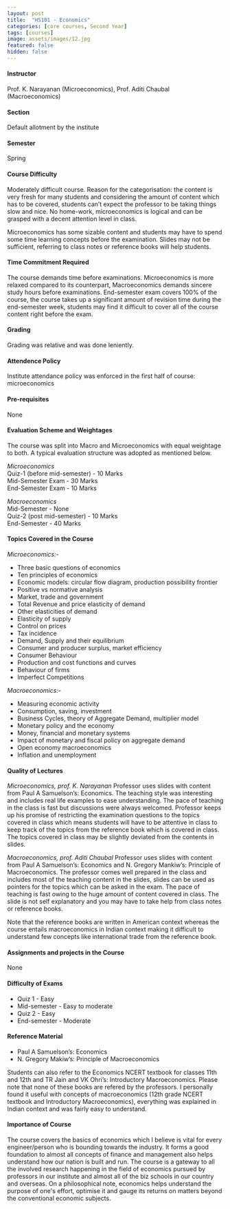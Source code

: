 ```yaml
---
layout: post
title:  "HS101 - Economics"
categories: [core courses, Second Year]
tags: [courses]
image: assets/images/12.jpg
featured: false
hidden: false
---
```


#### Instructor
Prof. K. Narayanan (Microeconomics), Prof. Aditi Chaubal (Macroeconomics)

#### Section
Default allotment by the institute

#### Semester
Spring

#### Course Difficulty
Moderately difficult course. 
Reason for the categorisation: the content is very fresh for many students and considering the amount of content which has to be covered, students can’t expect the professor to be taking things slow and nice. No home-work, microeconomics is logical and can be grasped with a decent attention level in class. 

Microeconomics has some sizable content and students may have to spend some time learning concepts before the examination. Slides may not be sufficient, referring to class notes or reference books will help students. 


#### Time Commitment Required
The course demands time before examinations. Microeconomics is more relaxed compared to its counterpart, Macroeconomics demands sincere study hours before examinations. End-semester exam covers 100% of the course, the course takes up a significant amount of revision time during the end-semester week, students may find it difficult to cover all of the course content right before the exam. 


#### Grading
Grading was relative and was done leniently. 

#### Attendence Policy
Institute attendance policy was enforced in the first half of course: microeconomics

#### Pre-requisites
None

#### Evaluation Scheme and Weightages
The course was split into Macro and Microeconomics with equal weightage to both. A typical evaluation structure was adopted as mentioned below.

*Microeconomics*<br>
Quiz-1 (before mid-semester) - 10 Marks<br>
Mid-Semester Exam - 30 Marks<br>
End-Semester Exam - 10 Marks<br>

*Macroeconomics*<br>
Mid-Semester - None<br>
Quiz-2 (post mid-semester) - 10 Marks<br>
End-Semester - 40 Marks

#### Topics Covered in the Course
*Microeconomics:-*
* Three basic questions of economics
* Ten principles of economics
* Economic models: circular flow diagram, production possibility frontier
* Positive vs normative analysis
* Market, trade and government
* Total Revenue and price elasticity of demand
* Other elasticities of demand
* Elasticity of supply
* Control on prices
* Tax incidence
* Demand, Supply and their equilibrium
* Consumer and producer surplus, market efficiency
* Consumer Behaviour
* Production and cost functions and curves
* Behaviour of firms
* Imperfect Competitions

*Macroeconomics:-*
* Measuring economic activity
* Consumption, saving, investment
* Business Cycles, theory of Aggregate Demand, multiplier model
* Monetary policy and the economy
* Money, financial and monetary systems
* Impact of monetary and fiscal policy on aggregate demand
* Open economy macroeconomics
* Inflation and unemployment


#### Quality of Lectures
*Microeconomics, prof. K. Narayanan*
Professor uses slides with content from Paul A Samuelson’s: Economics. 
The teaching style was interesting and includes real life examples to ease understanding. The pace of teaching in the class is fast but discussions were always welcomed. Professor keeps up his promise of restricting the examination questions to the topics covered in class which means students will have to be attentive in class to keep track of the topics from the reference book which is covered in class. The topics covered in class may be slightly deviated from the contents in slides.

*Macroeconomics, prof. Aditi Chaubal*
Professor uses slides with content from Paul A Samuelson’s: Economics and N. Gregory Mankiw’s: Principle of Macroeconomics. The professor comes well prepared in the class and includes most of the teaching content in the slides, slides can be used as pointers for the topics which can be asked in the exam. The pace of teaching is fast owing to the huge amount of content covered in class. The slide is not self explanatory and you may have to take help from class notes or reference books. 

Note that the reference books are written in American context whereas the course entails macroeconomics in Indian context making it difficult to understand few concepts like international trade from the reference book. 

#### Assignments and projects in the Course
None

#### Difficulty of Exams
* Quiz 1 - Easy
* Mid-semester - Easy to moderate
* Quiz 2 - Easy
* End-semester - Moderate

#### Reference Material
* Paul A Samuelson’s: Economics
* N. Gregory Makiw’s: Principle of Macroeconomics

Students can also refer to the Economics NCERT textbook for classes 11th and 12th and TR Jain and VK Ohri’s: Introductory Macroeconomics. Please note that none of these books are refered by the professors.  I personally found it useful with concepts of macroeconomics (12th grade NCERT textbook and Introductory Macroeconomics), everything was explained in Indian context and was fairly easy to understand. 

#### Importance of Course
The course covers the basics of economics which I believe is vital for every engineer/person who is bounding towards the industry. It forms a good foundation to almost all concepts of finance and management also helps understand how our nation is built and run. The course is a gateway to all the involved research happening in the field of economics pursued by professors in our institute and almost all of the biz schools in our country and overseas. On a philosophical note, economics helps understand the purpose of one's effort, optimise it and gauge its returns on matters beyond the conventional economic subjects.

